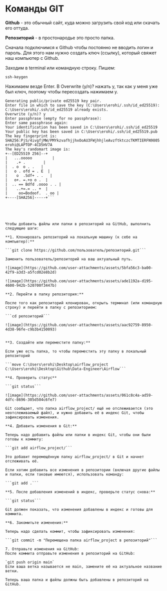 # Команды GIT

**Github** - это обычный сайт, куда можно загрузить cвой код или скачать его оттуда. 

**Репозиторий** - в простонародье это просто папка.

Сначала подключимся к Github чтобы постоянно не вводить логин и пароль. Для этого нам нужно создать ключ (ссылку), который свяжет наш компьютер с Github. 

Заходим в terminal или командную строку. Пишем:

```ssh-keygen```

Нажимаем везде Enter. В Overwrite (y/n)? нажать y, так как у меня уже был ключ, поэтому чтобы пересоздать нажимаем y.

```C:\Users\erohi>ssh-keygen
Generating public/private ed25519 key pair.
Enter file in which to save the key (C:\Users\erohi/.ssh/id_ed25519):
C:\Users\erohi/.ssh/id_ed25519 already exists.
Overwrite (y/n)? y
Enter passphrase (empty for no passphrase):
Enter same passphrase again:
Your identification has been saved in C:\Users\erohi/.ssh/id_ed25519
Your public key has been saved in C:\Users\erohi/.ssh/id_ed25519.pub
The key fingerprint is:
SHA256:PjS/4ivgfjMW/PMYkzvafhjjhxOoAU3FWjhhjleAvzftktczcTKMTIERFN9805 erohi@LAPTOP-4CD5HV7A
The key's randomart image is:
+--[ED25519 256]--+
|   ...ooooo         |
|    .+ .        |
|  . o  o . .   |
|   o . ofd = . E  |
|    o  .Sdf+ . .   |
|   o+. =.+o o .  |
|  .. == Bdfd .oooo . . |
|    ..+=.= .. +  |
|     oo=Bodoof.  . oo |
+----[SHA256]-----+```





Чтобы добавить файлы или папки в репозиторий на GitHub, выполнить следующие шаги:

**1. Клонировать репозиторий на локальную машину (к себе на компьютер):**

```git clone https://github.com/пользователь/репозиторий.git```

Заменить пользователь/репозиторий на ваш актуальный путь.

![image](https://github.com/user-attachments/assets/5bfa56c3-ba00-42f9-a3d3-a5fcd02e8b2d)

![image](https://github.com/user-attachments/assets/ade1192a-d195-4600-942b-520700f3447b)

**2. Перейти в папку репозитория:**

После того как репозиторий клонирован, открыть терминал (или командную строку) и перейти в папку с репозиторием:

```cd репозиторий```

![image](https://github.com/user-attachments/assets/aac92759-8950-4d38-96fe-c9b3b4150093)


**3. Создайте или переместите папку:**

Если уже есть папка, то чтобы переместить эту папку в локальный репозиторий

```move C:\Users\erohi\Desktop\airflow_project C:\Users\erohi\Desktop\Github\Data-Engineer\Airflow```

**4. Проверить статус**

```git status```

![image](https://github.com/user-attachments/assets/061c8c4a-ad59-4dfc-8696-305d504c6fe7)

Git сообщает, что папка airflow_project/ ещё не отслеживается (это неотслеживаемый файл), и нужно добавить её в индекс Git, чтобы зафиксировать изменения.

**4. Добавить изменения в Git:**

Теперь надо добавить файлы или папки в индекс Git, чтобы они были готовы к коммиту:

```git add airflow_project/```

Это добавит перемещённую папку airflow_project/ в Git и начнет отслеживать её.

Если хотим добавить все изменения в репозитории (включая другие файлы и папки, если таковые имеются), использовать команду:

```git add .```

**5. После добавления изменений в индекс, проверьте статус снова:**

```git status```

Git должен показать, что изменения добавлены в индекс и готовы для коммита.

**6. Закомитьте изменения:**

Теперь надо сделать коммит, чтобы зафиксировать изменения:

```git commit -m "Перемещена папка airflow_project в репозиторий"```

7. Отправьте изменения на GitHub:
После коммита отправьте изменения в репозиторий на GitHub:

`git push origin main`
Если ваша ветка называется не main, замените её на актуальное название ветки.

Теперь ваша папка и файлы должны быть добавлены в репозиторий на GitHub.
